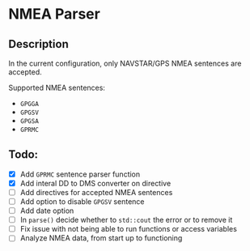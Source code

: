 # NMEA Parser
## Description
In the current configuration, only NAVSTAR/GPS NMEA sentences are accepted.

Supported NMEA sentences:
  - `GPGGA`
  - `GPGSV`
  - `GPGSA`
  - `GPRMC`
## Todo:
- [x]  Add `GPRMC` sentence parser function
- [x]  Add interal DD to DMS converter on directive
- [ ]  Add directives for accepted NMEA sentences
- [ ]  Add option to disable `GPGSV` sentence
- [ ]  Add date option
- [ ]  In `parse()` decide whether to `std::cout` the error or to remove it
- [ ]  Fix issue with not being able to run functions or access variables
- [ ]  Analyze NMEA data, from start up to functioning